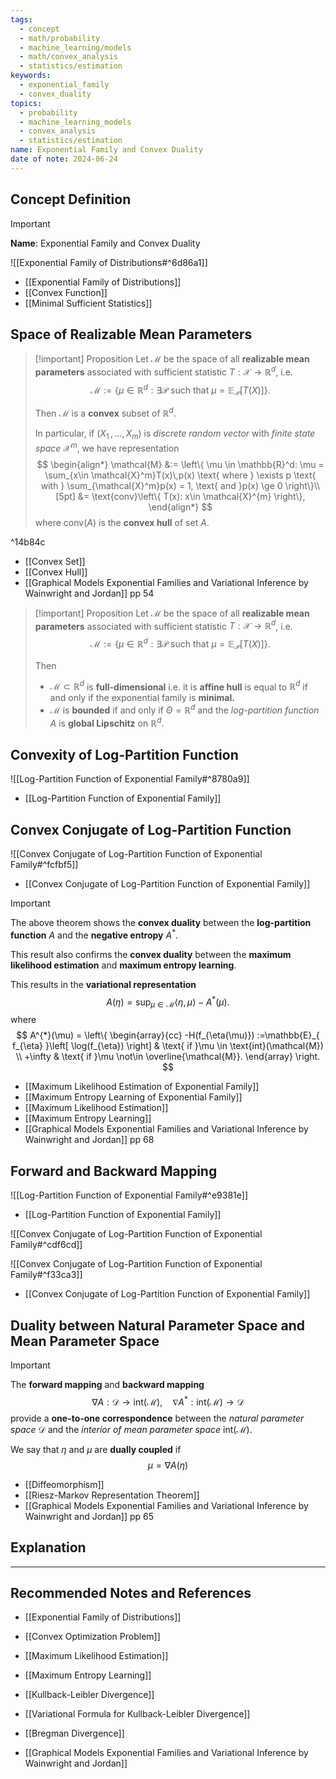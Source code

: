 ```yaml
---
tags:
  - concept
  - math/probability
  - machine_learning/models
  - math/convex_analysis
  - statistics/estimation
keywords:
  - exponential_family
  - convex_duality
topics:
  - probability
  - machine_learning_models
  - convex_analysis
  - statistics/estimation
name: Exponential Family and Convex Duality
date of note: 2024-06-24
---
```


## Concept Definition

>[!important]
>**Name**: Exponential Family and Convex Duality

![[Exponential Family of Distributions#^6d86a1]]


- [[Exponential Family of Distributions]]
- [[Convex Function]]
- [[Minimal Sufficient Statistics]]

## Space of Realizable Mean Parameters

>[!important] Proposition
>Let $\mathcal{M}$ be the space of all **realizable mean parameters** associated with sufficient statistic $T: \mathcal{X} \to \mathbb{R}^d$,  i.e.
>$$
>\mathcal{M} := \left\{ \mu \in \mathbb{R}^d:  \exists \mathcal{P} \text{ such that }  \mu = \mathbb{E}_{\mathcal{P}}\left[ T(X) \right] \right\}.
>$$
>
>Then $\mathcal{M}$ is a **convex** subset of $\mathbb{R}^d$.
>
>In particular, if $(X_{1} \,{,}\ldots{,}\,X_{m})$ is *discrete random vector* with *finite state space* $\mathcal{X}^m$, we have representation
>$$
>\begin{align*}
>\mathcal{M} &:= \left\{ \mu \in \mathbb{R}^d: \mu = \sum_{x\in \mathcal{X}^m}T(x)\,p(x) \text{ where }  \exists p \text{ with } \sum_{\mathcal{X}^m}p(x) = 1, \text{ and }p(x) \ge 0   \right\}\\[5pt]
>&= \text{conv}\left\{ T(x): x\in \mathcal{X}^{m} \right\}, 
>\end{align*}
>$$
>where $\text{conv}(A)$ is the **convex hull** of set $A$.

^14b84c

- [[Convex Set]]
- [[Convex Hull]]
- [[Graphical Models Exponential Families and Variational Inference by Wainwright and Jordan]] pp 54

>[!important] Proposition
>Let $\mathcal{M}$ be the space of all **realizable mean parameters** associated with sufficient statistic $T: \mathcal{X} \to \mathbb{R}^d$,  i.e.
>$$
>\mathcal{M} := \left\{ \mu \in \mathbb{R}^d:  \exists \mathcal{P} \text{ such that }  \mu = \mathbb{E}_{\mathcal{P}}\left[ T(X) \right] \right\}.
>$$
>
>Then
>- $\mathcal{M} \subset \mathbb{R}^d$ is **full-dimensional** i.e. it is **affine hull** is equal to $\mathbb{R}^d$ if and only if the exponential family is **minimal.**
>- $\mathcal{M}$ is **bounded** if and only if $\Theta = \mathbb{R}^d$ and the *log-partition function* $A$ is **global Lipschitz** on $\mathbb{R}^d.$


## Convexity of Log-Partition Function

![[Log-Partition Function of Exponential Family#^8780a9]]

- [[Log-Partition Function of Exponential Family]]

## Convex Conjugate of Log-Partition Function

![[Convex Conjugate of Log-Partition Function of Exponential Family#^fcfbf5]]

- [[Convex Conjugate of Log-Partition Function of Exponential Family]]

>[!important] 
>The above theorem shows the **convex duality** between the **log-partition function** $A$ and the **negative entropy** $A^{*}$.
>
>This result also confirms the **convex duality** between the **maximum likelihood estimation** and **maximum entropy learning**. 
>
>This results in the **variational representation** $$A(\eta) = \sup_{\mu \in \mathcal{M}}\left\langle  \eta, \mu \right\rangle - A^{*}(\mu).$$
>where
>$$
>A^{*}(\mu) = \left\{ 
>\begin{array}{cc}  
> -H(f_{\eta(\mu)}) :=\mathbb{E}_{ f_{\eta} }\left[ \log(f_{\eta}) \right] &  \text{ if }\mu \in \text{int}(\mathcal{M}) \\
> +\infty & \text{ if }\mu \not\in \overline{\mathcal{M}}.
>\end{array}
> \right.
>$$

- [[Maximum Likelihood Estimation of Exponential Family]]
- [[Maximum Entropy Learning of Exponential Family]]
- [[Maximum Likelihood Estimation]]
- [[Maximum Entropy Learning]]
- [[Graphical Models Exponential Families and Variational Inference by Wainwright and Jordan]] pp 68


## Forward and Backward Mapping

![[Log-Partition Function of Exponential Family#^e9381e]]

- [[Log-Partition Function of Exponential Family]]

![[Convex Conjugate of Log-Partition Function of Exponential Family#^cdf6cd]]

![[Convex Conjugate of Log-Partition Function of Exponential Family#^f33ca3]]

- [[Convex Conjugate of Log-Partition Function of Exponential Family]]

## Duality between Natural Parameter Space and Mean Parameter Space

>[!important]
>The **forward mapping** and **backward mapping** $$\nabla A: \mathcal{D} \to \text{int}(\mathcal{M}), \quad \nabla A^{*}: \text{int}(\mathcal{M}) \to \mathcal{D}$$  provide a **one-to-one correspondence** between the *natural parameter space* $\mathcal{D}$ and the *interior of mean parameter space* $\text{int}(\mathcal{M})$.
>
>We say that $\eta$ and $\mu$ are **dually coupled** if
>$$
>\mu = \nabla A(\eta)
>$$

- [[Diffeomorphism]]
- [[Riesz-Markov Representation Theorem]]
- [[Graphical Models Exponential Families and Variational Inference by Wainwright and Jordan]] pp 65


## Explanation





-----------
##  Recommended Notes and References



- [[Exponential Family of Distributions]]

- [[Convex Optimization Problem]]



- [[Maximum Likelihood Estimation]]
- [[Maximum Entropy Learning]]

- [[Kullback-Leibler Divergence]]
- [[Variational Formula for Kullback-Leibler Divergence]]
- [[Bregman Divergence]]


- [[Graphical Models Exponential Families and Variational Inference by Wainwright and Jordan]]
